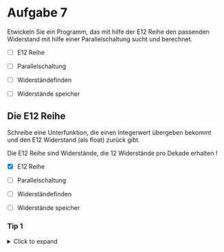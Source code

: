 # Aufgabe 7



  Etwickeln Sie ein Programm, das mit hilfe der E12 Reihe den passenden Widerstand mit hilfe einer Parallelschaltung sucht und berechnet.
  
  - [ ] E12 Reihe
  - [ ] Parallelschaltung
  - [ ] Widerständefinden
  - [ ] Widerstände speicher


## Die E12 Reihe

Schreibe eine Unterfunktion, die einen Integerwert übergeben bekommt und den E12 Widerstand (als float) zurück gibt.

Die E12 Reihe sind Widerstände, die 12 Widerstände pro Dekade erhalten !

  - [x] E12 Reihe
  - [ ] Parallelschaltung
  - [ ] Widerständefinden
  - [ ] Widerstände speicher


### Tip 1

<details>
<summary>Click to expand</summary>
   Benutze pow() mit 10 hoch x/12
  
 <details> 

  
  ## Parallelschaltung
  
  Schreibt eine zwietes Unterprogramm, welches zwei Werte übergeben bekommt, aus diesen den Parallelwiderstand berechnet und das Ergebniss zurück gibt.
  
  - [x] E12 Reihe
  - [x] Parallelschaltung
  - [ ] Widerständefinden
  - [ ] Widerstände speicher

  ### Tip 2
<details>
<summary>Click to expand</summary>
   Die Parallelschaltung kann als a*b/(a+b) realisiert werden
  
 <details>
  
  
  ## Wiederstände finden
  
  Der Benutzer soll vor der Ausführung aufgefordert Werden den gesuchten Widerstand anzugeben.
  Schrieben Sie in der main einen Code, welcher für die E12 Reihe bis 10.000 Ohm den Parallelwiderstand jeder möglichen komnbination berechnet.
  
  
 - [x] E12 Reihe
 - [x] Parallelschaltung
 - [x] Widerständefinden
 - [ ] Widerstände speicher


### Tip 3
  <details>
  <summary>Click to expand</summary>
   Benutze eine doppelte Schleiche, welche die beiden Unterfunktionen aufruft.
  
  <details>


## Widerstände speicher

Erweiter dein Programm so, dass die Widerstandswerte gespeichert werden, wenn sie am dichtesten an dem gewünschten Wert sind.

  ### Tip 4
  <details>
  <summary>Click to expand</summary>
    Berechen die Differenz zwischen dem letzten und aktuellen Widerstand im vergleich zum gewünschten Widerstand, speichere den besseren.
    Speicher den Zähler und übergib ihn am Ende wieder der passenden Unterfunktion, um den ermittelten Widerstand zu bestimmen.
    Überprüfe ob die Differenz negativ ist
  <details>

 - [x] E12 Reihe
 - [x] Parallelschaltung
 - [x] Widerständefinden
 - [x] Widerstände speicher


  <details>
